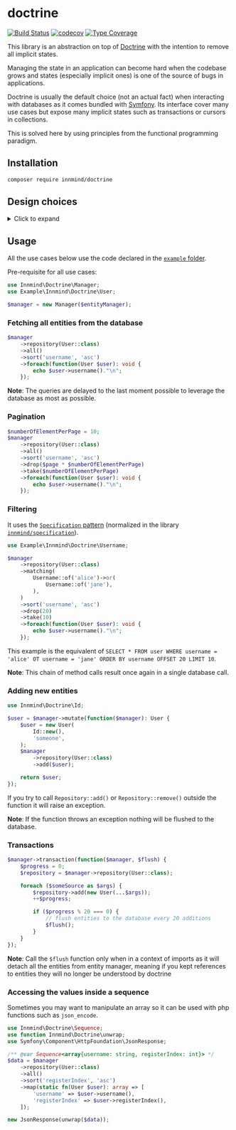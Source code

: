 # doctrine

[![Build Status](https://github.com/innmind/doctrine/workflows/CI/badge.svg?branch=master)](https://github.com/innmind/doctrine/actions?query=workflow%3ACI)
[![codecov](https://codecov.io/gh/innmind/doctrine/branch/develop/graph/badge.svg)](https://codecov.io/gh/innmind/doctrine)
[![Type Coverage](https://shepherd.dev/github/innmind/doctrine/coverage.svg)](https://shepherd.dev/github/innmind/doctrine)

This library is an abstraction on top of [Doctrine](https://packagist.org/packages/doctrine/orm) with the intention to remove all implicit states.

Managing the state in an application can become hard when the codebase grows and states (especially implicit ones) is one of the source of bugs in applications.

Doctrine is usually the default choice (not an actual fact) when interacting with databases as it comes bundled with [Symfony](https://symfony.com). Its interface cover many use cases but expose many implicit states such as transactions or cursors in collections.

This is solved here by using principles from the functional programming paradigm.

## Installation

```sh
composer require innmind/doctrine
```

## Design choices

<details>
    <summary>Click to expand</summary>

### `Sequence` vs `Set`

`Set` has been discarded for this library as the unicity of entities cannot be guaranted from the returned collections. It also would prevent the use of the `map` function as many entities may be mapped to a single new value, this may lead to unexpected behaviour for newcomers to such paradigm. This is mainly why the choice has been toward `Sequence`.

In case you really want to use sets, you may use [`innmind/immutable`](https://github.com/innmind/immutable/#set).

### `Sequence` is not an iterator

Iterators are widely used as they can be used in `foreach` statements, however as described above iterators contains an implicit state: their cursor. This can lead to bugs as it allows us to do `\current($iterator)` (frequently used to get the first value) but the returned value may defer if some other function moved the iterator's cursor prior to that call.

### Minimal `Sequence` interface

The interface doesn't include methods such as `first`, `last` or `get($index)` as it tends to lead to calls based on asumptions that the sequence has a given size.

`Sequence`s here are used as a collection of elements that match a predicate. This means that a collection may be empty in any given case, thus forcing you to check the size before accessing a value.

### `Sequence`s are immutable

With immutable structures you avoid implicit changes when passing the sequence as an argument to another method. You will never have a change of order or a change of number of elements.

The only state change left is the state of your entities, but this is an _explicit_ location for a change of state.

### Enforcing the use of an `Id`

Doctrine allows you to generate an id for you when your entities are persisted. This is an implicit state change.

In order to avoid this implicit you need to specify the id before persisting your entities. This prevents you from relying on the auto generated id from your database as you can't avoid collisions.

The unique solution (that I'm aware of) is to use `UUID`s. The `Id` provided by this library use them so you don't have to think of it anymore.

### A single `Id` class for all entities

This is no longer a problem as it is provided with a template understood by [`vimeo/psalm`](https://github.com/vimeo/psalm/blob/master/docs/annotating_code/templated_annotations.md).

The class is not declared final in case you really need to extend the behaviour.

### No `flush` method on the `Manager`

Being free to call the `persist` and `flush` methods when you wish it opens the door to implicit states in your codebase. You may end up either flushing unwanted persisted entities (`persist` calls before an error occured) or forgetting to `flush` persisted entities (resulting in lost state change).

Here this is avoided by forcing to execute all mutations in a given context (via `Manager::mutate()` and `Manager::transaction()`). So it's always all or nothing.
</details>

## Usage

All the use cases below use the code declared in the [`example` folder](example/).

Pre-requisite for all use cases:

```php
use Innmind\Doctrine\Manager;
use Example\Innmind\Doctrine\User;

$manager = new Manager($entityManager);
```

### Fetching all entities from the database

```php
$manager
    ->repository(User::class)
    ->all()
    ->sort('username', 'asc')
    ->foreach(function(User $user): void {
        echo $user->username()."\n";
    });
```

**Note**: The queries are delayed to the last moment possible to leverage the database as most as possible.

### Pagination

```php
$numberOfElementPerPage = 10;
$manager
    ->repository(User::class)
    ->all()
    ->sort('username', 'asc')
    ->drop($page * $numberOfElementPerPage)
    ->take($numberOfElementPerPage)
    ->foreach(function(User $user): void {
        echo $user->username()."\n";
    });
```

### Filtering

It uses the [`Specification` pattern](https://en.wikipedia.org/wiki/Specification_pattern) (normalized in the library [`innmind/specification`](https://github.com/innmind/specification)).

```php
use Example\Innmind\Doctrine\Username;

$manager
    ->repository(User::class)
    ->matching(
        Username::of('alice')->or(
            Username::of('jane'),
        ),
    )
    ->sort('username', 'asc')
    ->drop(20)
    ->take(10)
    ->foreach(function(User $user): void {
        echo $user->username()."\n";
    });
```

This example is the equivalent of `SELECT * FROM user WHERE username = 'alice' OT username = 'jane' ORDER BY username OFFSET 20 LIMIT 10`.

**Note**: This chain of method calls result once again in a single database call.

### Adding new entities

```php
use Innmind\Doctrine\Id;

$user = $manager->mutate(function($manager): User {
    $user = new User(
        Id::new(),
        'someone',
    );
    $manager
        ->repository(User::class)
        ->add($user);

    return $user;
});
```

If you try to call `Repository::add()` or `Repository::remove()` outside the function it will raise an exception.

**Note**: If the function throws an exception nothing will be flushed to the database.

### Transactions

```php
$manager->transaction(function($manager, $flush) {
    $progress = 0;
    $repository = $manager->repository(User::class);

    foreach ($someSource as $args) {
        $repository->add(new User(...$args));
        ++$progress;

        if ($progress % 20 === 0) {
            // flush entities to the database every 20 additions
            $flush();
        }
    }
});
```

**Note**: Call the `$flush` function only when in a context of imports as it will detach all the entities from entity manager, meaning if you kept references to entities they will no longer be understood by doctrine

### Accessing the values inside a sequence

Sometimes you may want to manipulate an array so it can be used with php functions such as `json_encode`.

```php
use Innmind\Doctrine\Sequence;
use function Innmind\Doctrine\unwrap;
use Symfony\Component\HttpFoundation\JsonResponse;

/** @var Sequence<array{username: string, registerIndex: int}> */
$data = $manager
    ->repository(User::class)
    ->all()
    ->sort('registerIndex', 'asc')
    ->map(static fn(User $user): array => [
        'username' => $user->username(),
        'registerIndex' => $user->registerIndex(),
    ]);

new JsonResponse(unwrap($data));
```
